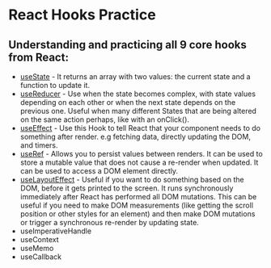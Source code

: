 # React Hooks Practice

## Understanding and practicing all 9 core hooks from React:

- <ins>useState</ins> - It returns an array with two values: the current state and a function to update it. 
- <ins>useReducer</ins> - Use when the state becomes complex, with state values depending on each other or when the next state depends on the previous one. Useful when many different States that are being altered on the same action perhaps, like with an onClick().
- <ins>useEffect</ins> - Use this Hook to tell React that your component needs to do something after render. e.g fetching data, directly updating the DOM, and timers.
- <ins>useRef</ins> - Allows you to persist values between renders. It can be used to store a mutable value that does not cause a re-render when updated. It can be used to access a DOM element directly.
- <ins>useLayoutEffect</ins> - Useful if you want to do something based on the DOM, before it gets printed to the screen. It runs synchronously immediately after React has performed all DOM mutations. This can be useful if you need to make DOM measurements (like getting the scroll position or other styles for an element) and then make DOM mutations or trigger a synchronous re-render by updating state.
- useImperativeHandle
- useContext
- useMemo
- useCallback
